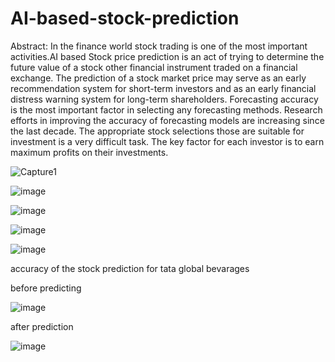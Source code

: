 # AI-based-stock-prediction
Abstract: In the finance world stock trading is one of the most important activities.AI based Stock price prediction is an act of trying to determine the future value of a stock other financial instrument traded on a financial exchange. The prediction of a stock market price may serve as an early recommendation system for short-term investors and as an early financial distress warning system for long-term shareholders. Forecasting accuracy is the most important factor in selecting any forecasting methods. Research efforts in improving the accuracy of forecasting models are increasing since the last decade. The appropriate stock selections those are suitable for investment is a very difficult task. The key factor for each investor is to earn maximum profits on their investments.


![Capture1](https://user-images.githubusercontent.com/70426630/146147098-176e7043-c0bf-44bd-98fe-83823005a452.PNG)


![image](https://user-images.githubusercontent.com/70426630/146182104-0d99a58b-deec-41e0-98c9-70fb3cbd0e88.png)


![image](https://user-images.githubusercontent.com/70426630/146182209-81373215-5745-47b8-b763-8b7dc1a3000f.png)


![image](https://user-images.githubusercontent.com/70426630/146182361-4d8114f3-2ca8-4ab8-9469-7be9efb217f1.png)


![image](https://user-images.githubusercontent.com/70426630/146182458-779373dd-5ccb-4621-a3e2-f5e38c45f1c2.png)


accuracy of the stock prediction for tata global bevarages

before predicting

![image](https://user-images.githubusercontent.com/70426630/146182592-25c501e2-1b62-4a6d-8e35-5e3da1f261c6.png)

after prediction


![image](https://user-images.githubusercontent.com/70426630/146182967-437395f5-e20a-4e9c-97ef-1f6090363911.png)



